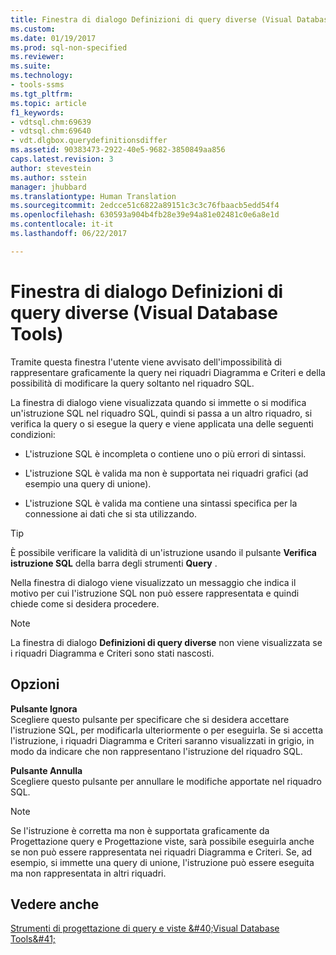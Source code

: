 ```yaml
---
title: Finestra di dialogo Definizioni di query diverse (Visual Database Tools) | Microsoft Docs
ms.custom: 
ms.date: 01/19/2017
ms.prod: sql-non-specified
ms.reviewer: 
ms.suite: 
ms.technology:
- tools-ssms
ms.tgt_pltfrm: 
ms.topic: article
f1_keywords:
- vdtsql.chm:69639
- vdtsql.chm:69640
- vdt.dlgbox.querydefinitionsdiffer
ms.assetid: 90383473-2922-40e5-9682-3850849aa856
caps.latest.revision: 3
author: stevestein
ms.author: sstein
manager: jhubbard
ms.translationtype: Human Translation
ms.sourcegitcommit: 2edcce51c6822a89151c3c3c76fbaacb5edd54f4
ms.openlocfilehash: 630593a904b4fb28e39e94a81e02481c0e6a8e1d
ms.contentlocale: it-it
ms.lasthandoff: 06/22/2017

---
```

# <a name="query-definitions-differ-dialog-box-visual-database-tools"></a>Finestra di dialogo Definizioni di query diverse (Visual Database Tools)
Tramite questa finestra l'utente viene avvisato dell'impossibilità di rappresentare graficamente la query nei riquadri Diagramma e Criteri e della possibilità di modificare la query soltanto nel riquadro SQL.  
  
La finestra di dialogo viene visualizzata quando si immette o si modifica un'istruzione SQL nel riquadro SQL, quindi si passa a un altro riquadro, si verifica la query o si esegue la query e viene applicata una delle seguenti condizioni:  
  
-   L'istruzione SQL è incompleta o contiene uno o più errori di sintassi.  
  
-   L'istruzione SQL è valida ma non è supportata nei riquadri grafici (ad esempio una query di unione).  
  
-   L'istruzione SQL è valida ma contiene una sintassi specifica per la connessione ai dati che si sta utilizzando.  
  
> [!TIP]  
> È possibile verificare la validità di un'istruzione usando il pulsante **Verifica istruzione SQL** della barra degli strumenti **Query** .  
  
Nella finestra di dialogo viene visualizzato un messaggio che indica il motivo per cui l'istruzione SQL non può essere rappresentata e quindi chiede come si desidera procedere.  
  
> [!NOTE]  
> La finestra di dialogo **Definizioni di query diverse** non viene visualizzata se i riquadri Diagramma e Criteri sono stati nascosti.  
  
## <a name="options"></a>Opzioni  
**Pulsante Ignora**  
Scegliere questo pulsante per specificare che si desidera accettare l'istruzione SQL, per modificarla ulteriormente o per eseguirla. Se si accetta l'istruzione, i riquadri Diagramma e Criteri saranno visualizzati in grigio, in modo da indicare che non rappresentano l'istruzione del riquadro SQL.  
  
**Pulsante Annulla**  
Scegliere questo pulsante per annullare le modifiche apportate nel riquadro SQL.  
  
> [!NOTE]  
> Se l'istruzione è corretta ma non è supportata graficamente da Progettazione query e Progettazione viste, sarà possibile eseguirla anche se non può essere rappresentata nei riquadri Diagramma e Criteri. Se, ad esempio, si immette una query di unione, l'istruzione può essere eseguita ma non rappresentata in altri riquadri.  
  
## <a name="see-also"></a>Vedere anche  
[Strumenti di progettazione di query e viste &amp;#40;Visual Database Tools&amp;#41;](../../ssms/visual-db-tools/query-and-view-designer-tools-visual-database-tools.md)  
  

